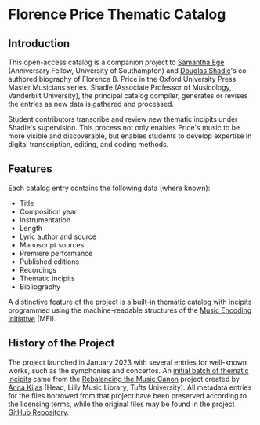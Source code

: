 # Florence Price Thematic Catalog

## Introduction

This open-access catalog is a companion project to <a href="https://www.samanthaege.com/" target="_blank">Samantha Ege</a> (Anniversary Fellow, University of Southampton) and <a href="https://blair.vanderbilt.edu/bio/douglas-shadle" target="_blank">Douglas Shadle</a>'s co-authored biography of Florence B. Price in the Oxford University Press Master Musicians series. Shadle (Associate Professor of Musicology, Vanderbilt University), the principal catalog compiler, generates or revises the entries as new data is gathered and processed.

Student contributors transcribe and review new thematic incipits under Shadle's supervision. This process not only enables Price's music to be more visible and discoverable, but enables students to develop expertise in digital transcription, editing, and coding methods.

## Features
Each catalog entry contains the following data (where known):
- Title
- Composition year
- Instrumentation
- Length
- Lyric author and source
- Manuscript sources
- Premiere performance
- Published editions
- Recordings
- Thematic incipits
- Bibliography

A distinctive feature of the project is a built-in thematic catalog with incipits programmed using the machine-readable structures of the <a href="https://music-encoding.org/" target="_blank">Music Encoding Initiative</a> (MEI).

## History of the Project

The project launched in January 2023 with several entries for well-known works, such as the symphonies and concertos. An <a href="https://rebalancing-music-canon.com/price/" target="_blank">initial batch of thematic incipits</a> came from the <a href="https://rebalancing-music-canon.com/" target="_blank">Rebalancing the Music Canon</a> project created by <a href="http://annakijas.com/" target="_blank">Anna Kijas</a> (Head, Lilly Music Library, Tufts University). All metadata entries for the files borrowed from that project have been preserved according to the licensing terms, while the original files may be found in the project <a href="https://github.com/annakijas1/rebalancing-music-canon" target="_blank">GitHub Repository</a>.
